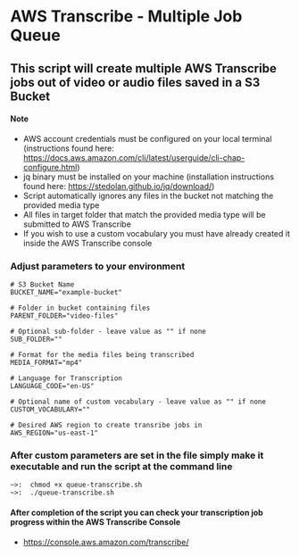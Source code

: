 # AWS Transcribe - Multiple Job Queue

## This script will create multiple AWS Transcribe jobs out of video or audio files saved in a S3 Bucket

#### Note
- AWS account credentials must be configured on your local terminal  (instructions found here: https://docs.aws.amazon.com/cli/latest/userguide/cli-chap-configure.html)
- jq binary must be installed on your machine (installation instructions found here: https://stedolan.github.io/jq/download/)
- Script automatically ignores any files in the bucket not matching the provided media type
- All files in target folder that match the provided media type will be submitted to AWS Transcribe
- If you wish to use a custom vocabulary you must have already created it inside the AWS Transcribe console

### Adjust parameters to your environment
```
# S3 Bucket Name
BUCKET_NAME="example-bucket"

# Folder in bucket containing files
PARENT_FOLDER="video-files"

# Optional sub-folder - leave value as "" if none
SUB_FOLDER=""

# Format for the media files being transcribed
MEDIA_FORMAT="mp4"

# Language for Transcription
LANGUAGE_CODE="en-US"

# Optional name of custom vocabulary - leave value as "" if none
CUSTOM_VOCABULARY=""

# Desired AWS region to create transribe jobs in
AWS_REGION="us-east-1"
```
### After custom parameters are set in the file simply make it executable and run the script at the command line
```
~>:  chmod +x queue-transcribe.sh
~>:  ./queue-transcribe.sh
```

#### After completion of the script you can check your transcription job progress within the AWS Transcribe Console
- https://console.aws.amazon.com/transcribe/
